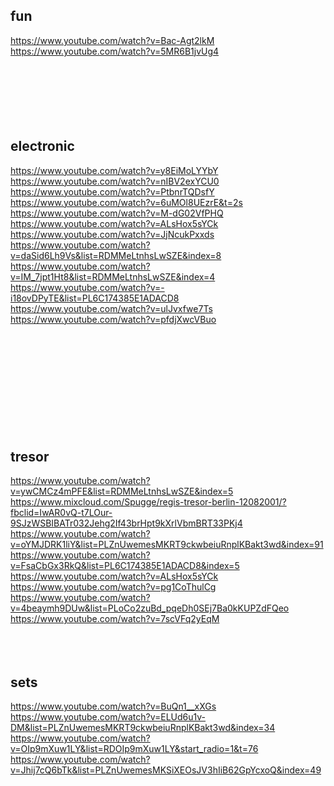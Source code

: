 fun
---------------
https://www.youtube.com/watch?v=Bac-Agt2lkM <br>
https://www.youtube.com/watch?v=5MR6B1jvUg4 <br>
 <br>
 <br>
 <br>
 <br>
 <br>
 <br>


electronic
---------------
https://www.youtube.com/watch?v=y8EiMoLYYbY <br>
https://www.youtube.com/watch?v=nIBV2exYCU0 <br>
https://www.youtube.com/watch?v=PtbnrTQDsfY <br>
https://www.youtube.com/watch?v=6uMOl8UEzrE&t=2s <br>
https://www.youtube.com/watch?v=M-dG02VfPHQ <br>
https://www.youtube.com/watch?v=ALsHox5sYCk <br>
https://www.youtube.com/watch?v=JjNcukPxxds <br>
https://www.youtube.com/watch?v=daSid6Lh9Vs&list=RDMMeLtnhsLwSZE&index=8 <br>
https://www.youtube.com/watch?v=IM_7jpt1Ht8&list=RDMMeLtnhsLwSZE&index=4 <br>
https://www.youtube.com/watch?v=-i18ovDPyTE&list=PL6C174385E1ADACD8 <br>
https://www.youtube.com/watch?v=ulJvxfwe7Ts <br>
https://www.youtube.com/watch?v=pfdjXwcVBuo <br>
 <br>
 <br>
 <br>
 <br>
 <br>
 <br>
 <br>
 <br>
 <br>
 <br>

tresor
---------------
https://www.youtube.com/watch?v=ywCMCz4mPFE&list=RDMMeLtnhsLwSZE&index=5 <br>
https://www.mixcloud.com/Spugge/regis-tresor-berlin-12082001/?fbclid=IwAR0vQ-t7LOur-9SJzWSBIBATr032Jehg2If43brHpt9kXrlVbmBRT33PKj4 <br>
https://www.youtube.com/watch?v=oYMJDRK1liY&list=PLZnUwemesMKRT9ckwbeiuRnplKBakt3wd&index=91 <br>
https://www.youtube.com/watch?v=FsaCbGx3RkQ&list=PL6C174385E1ADACD8&index=5 <br>
https://www.youtube.com/watch?v=ALsHox5sYCk <br>
https://www.youtube.com/watch?v=pg1CoThulCg <br>
https://www.youtube.com/watch?v=4beaymh9DUw&list=PLoCo2zuBd_pqeDh0SEj7Ba0kKUPZdFQeo <br>
https://www.youtube.com/watch?v=7scVFq2yEqM <br>
 <br>
 <br>
 <br>


sets
---------------
https://www.youtube.com/watch?v=BuQn1__xXGs <br>
https://www.youtube.com/watch?v=ELUd6u1v-DM&list=PLZnUwemesMKRT9ckwbeiuRnplKBakt3wd&index=34 <br>
https://www.youtube.com/watch?v=OIp9mXuw1LY&list=RDOIp9mXuw1LY&start_radio=1&t=76 <br>
https://www.youtube.com/watch?v=Jhij7cQ6bTk&list=PLZnUwemesMKSiXEOsJV3hIiB62GpYcxoQ&index=49 <br>
 <br>
 <br>
 <br>
 <br>
 <br>
 <br>
 <br>

